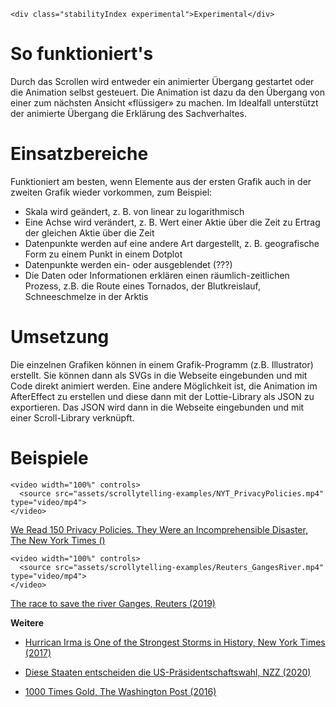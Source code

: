 ```html|span-1,no-source,plain
<div class="stabilityIndex experimental">Experimental</div>
```

# So funktioniert's
Durch das Scrollen wird entweder ein animierter Übergang gestartet oder die Animation selbst gesteuert. Die Animation ist dazu da den Übergang von einer zum nächsten Ansicht «flüssiger» zu machen. Im Idealfall unterstützt der animierte Übergang die Erklärung des Sachverhaltes.  

# Einsatzbereiche
Funktioniert am besten, wenn Elemente aus der ersten Grafik auch in der zweiten Grafik wieder vorkommen, zum Beispiel:

- Skala wird geändert, z. B. von linear zu logarithmisch
- Eine Achse wird verändert, z. B. Wert einer Aktie über die Zeit zu Ertrag der gleichen Aktie über die Zeit
- Datenpunkte werden auf eine andere Art dargestellt, z. B. geografische Form zu einem Punkt in einem Dotplot
- Datenpunkte werden ein- oder ausgeblendet (???)
- Die Daten oder Informationen erklären einen räumlich-zeitlichen Prozess, z.B. die Route eines Tornados, der Blutkreislauf, Schneeschmelze in der Arktis 

# Umsetzung
Die einzelnen Grafiken können in einem Grafik-Programm (z.B. Illustrator) erstellt. Sie können dann als SVGs in die Webseite eingebunden und mit Code direkt animiert werden. Eine andere Möglichkeit ist, die Animation im AfterEffect zu erstellen und diese dann mit der Lottie-Library als JSON zu exportieren. Das JSON wird dann in die Webseite eingebunden und mit einer Scroll-Library verknüpft. 

# Beispiele 
```html|span-6
<video width="100%" controls>
  <source src="assets/scrollytelling-examples/NYT_PrivacyPolicies.mp4" type="video/mp4">
</video>
```
[We Read 150 Privacy Policies. They Were an Incomprehensible Disaster, The New York Times ()](https://www.nytimes.com/interactive/2019/06/12/opinion/facebook-google-privacy-policies.html)

```html|span-6
<video width="100%" controls>
  <source src="assets/scrollytelling-examples/Reuters_GangesRiver.mp4" type="video/mp4">
</video>
```
[The race to save the river Ganges, Reuters (2019)](https://graphics.reuters.com/INDIA-RIVER/010081TW39P/index.html)


**Weitere**
- [Hurrican Irma is One of the Strongest Storms in History, New York Times (2017)](https://www.nytimes.com/interactive/2017/09/09/us/hurricane-irma-records.html)
- [Diese Staaten entscheiden die US-Präsidentschaftswahl, NZZ (2020)](https://www.nzz.ch/visuals/wahlen-usa-2020-trump-oder-biden-diese-staaten-entscheiden-ld.1579388)

- [1000 Times Gold, The Washington Post (2016)](https://www.washingtonpost.com/graphics/sports/olympics/the-1000-medals-of-the-united-states/)

